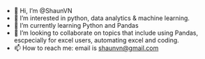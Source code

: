 - 👋 Hi, I’m @ShaunVN
- 👀 I’m interested in python, data analytics & machine learning.
- 🌱 I’m currently learning Python and Pandas
- 💞️ I’m looking to collaborate on topics that include using Pandas, escpecially for excel users, automating excel and coding.
- 📫 How to reach me:
email is shaunvn@gmail.com

<!---
ShaunVN/ShaunVN is a ✨ special ✨ repository because its `README.md` (this file) appears on your GitHub profile.
You can click the Preview link to take a look at your changes.
--->
